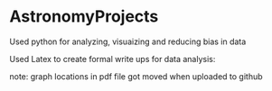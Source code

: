 # AstronomyProjects
Used python for analyzing, visuaizing and reducing bias in data


Used Latex to create formal write ups for data analysis:

note: graph locations in pdf file got moved when uploaded to github
